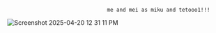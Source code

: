                                     me and mei as miku and tetooo1!!!
![Screenshot 2025-04-20 12 31 11 PM](https://github.com/user-attachments/assets/408111bf-9a17-4616-a453-e6cb47ee81ef)





